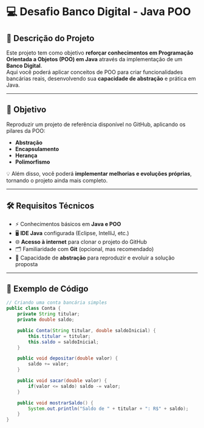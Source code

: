 # 💻 Desafio Banco Digital - Java POO

## 📌 Descrição do Projeto
Este projeto tem como objetivo **reforçar conhecimentos em Programação Orientada a Objetos (POO) em Java** através da implementação de um **Banco Digital**.  
Aqui você poderá aplicar conceitos de POO para criar funcionalidades bancárias reais, desenvolvendo sua **capacidade de abstração** e prática em Java.  

---

## 🎯 Objetivo
Reproduzir um projeto de referência disponível no GitHub, aplicando os pilares da POO:  

- **Abstração**  
- **Encapsulamento**  
- **Herança**  
- **Polimorfismo**  

💡 Além disso, você poderá **implementar melhorias e evoluções próprias**, tornando o projeto ainda mais completo.  

---

## 🛠 Requisitos Técnicos
- ⚡ Conhecimentos básicos em **Java e POO**  
- 🖥 **IDE Java** configurada (Eclipse, IntelliJ, etc.)  
- 🌐 **Acesso à internet** para clonar o projeto do GitHub  
- 🗂 Familiaridade com **Git** (opcional, mas recomendado)  
- 🧠 Capacidade de **abstração** para reproduzir e evoluir a solução proposta  

---

## 📝 Exemplo de Código
```java
// Criando uma conta bancária simples
public class Conta {
    private String titular;
    private double saldo;

    public Conta(String titular, double saldoInicial) {
        this.titular = titular;
        this.saldo = saldoInicial;
    }

    public void depositar(double valor) {
        saldo += valor;
    }

    public void sacar(double valor) {
        if(valor <= saldo) saldo -= valor;
    }

    public void mostrarSaldo() {
        System.out.println("Saldo de " + titular + ": R$" + saldo);
    }
}
